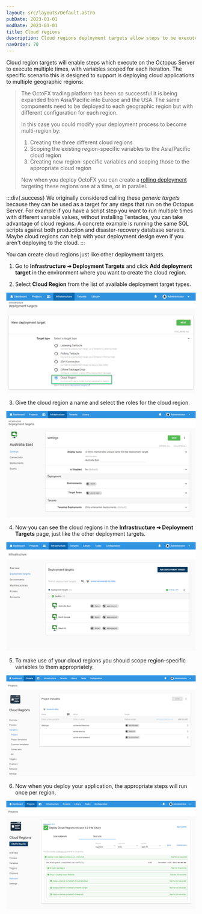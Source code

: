 ```yaml
---
layout: src/layouts/Default.astro
pubDate: 2023-01-01
modDate: 2023-01-01
title: Cloud regions
description: Cloud regions deployment targets allow steps to be executed multiple times to support deploying cloud applications in numerous geographic regions.
navOrder: 70
---
```


Cloud region targets will enable steps which execute on the Octopus Server to execute multiple times, with variables scoped for each iteration. The specific scenario this is designed to support is deploying cloud applications to multiple geographic regions:

> The OctoFX trading platform has been so successful it is being expanded from Asia/Pacific into Europe and the USA. The same components need to be deployed to each geographic region but with different configuration for each region.
>
>
> In this case you could modify your deployment process to become multi-region by:
>
> 1. Creating the three different cloud regions
> 2. Scoping the existing region-specific variables to the Asia/Pacific cloud region
> 3. Creating new region-specific variables and scoping those to the appropriate cloud region
>
>
>
> Now when you deploy OctoFX you can create a [rolling deployment](/docs/deployments/patterns/rolling-deployments) targeting these regions one at a time, or in parallel.

:::div{.success}
We originally considered calling these _generic targets_ because they can be used as a target for any steps that run on the Octopus Server. For example if you have a script step you want to run multiple times with different variable values, without installing Tentacles, you can take advantage of cloud regions. A concrete example is running the same SQL scripts against both production and disaster-recovery database servers. Maybe cloud regions can help with your deployment design even if you aren't deploying to the cloud.
:::

You can create cloud regions just like other deployment targets.

1. Go to **Infrastructure ➜ Deployment Targets** and click **Add deployment target** in the environment where you want to create the cloud region.

2. Select **Cloud Region** from the list of available deployment target types.

![](/docs/infrastructure/deployment-targets/images/adding-new-cloud-region.png "width=500")

3. Give the cloud region a name and select the roles for the cloud region.

![](/docs/infrastructure/deployment-targets/images/adding-new-cloud-region-part2.png "width=500")

4. Now you can see the cloud regions in the **Infrastructure ➜ Deployment Targets** page, just like the other deployment targets.

![](/docs/infrastructure/deployment-targets/images/cloud-region-list.png "width=500")

5. To make use of your cloud regions you should scope region-specific variables to them appropriately.

![](/docs/infrastructure/deployment-targets/images/project-with-cloud-region-scoped-variables.png "width=500")

6. Now when you deploy your application, the appropriate steps will run once per region.

![](/docs/infrastructure/deployment-targets/images/cloud-region-deployment-complete.png "width=500")
